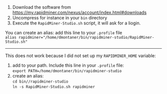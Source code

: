 

1. Download the software from <https://my.rapidminer.com/nexus/account/index.html#downloads>
1. Uncompress for instance in your `bin` directory
1. Execute the `RapidMiner-Studio.sh` script,
it will ask for a liogin.

You can create an alias: add this line to your `.profile` file  
`alias rapidminer="/home/dmontaner/bin/rapidminer-studio/RapidMiner-Studio.sh"`

-----

This does not work because I did not set up my `RAPIDMINER_HOME` variable:

1. add to your path. Include this line in your `.profile` file:  
`export PATH=/home/dmontaner/bin/rapidminer-studio`  
1. create an alias:  
`cd bin//rapidminer-studio`  
`ln -s RapidMiner-Studio.sh rapidminer`
